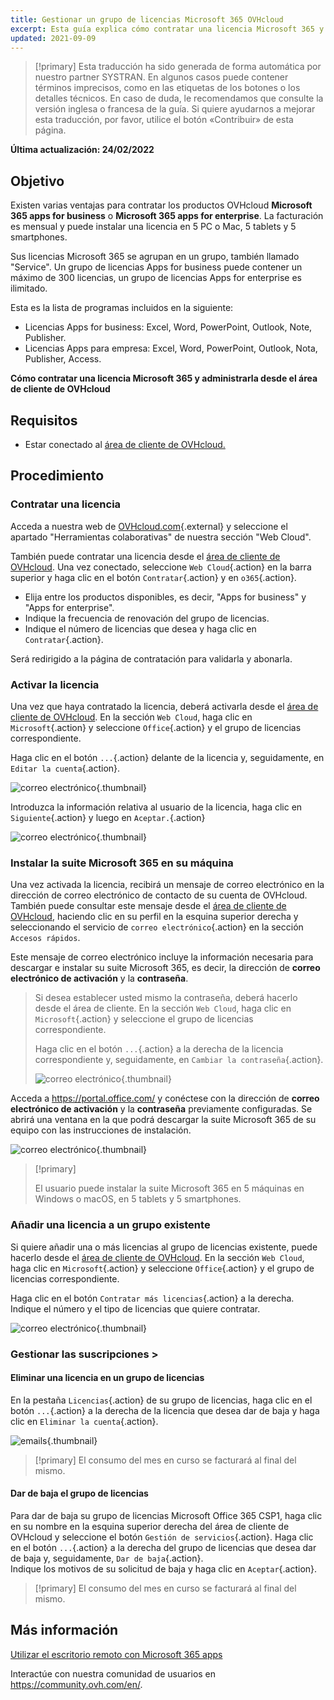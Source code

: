 ```yaml
---
title: Gestionar un grupo de licencias Microsoft 365 OVHcloud
excerpt: Esta guía explica cómo contratar una licencia Microsoft 365 y administrarla desde el área de cliente de OVHcloud.
updated: 2021-09-09
---
```


> [!primary]
> Esta traducción ha sido generada de forma automática por nuestro partner SYSTRAN. En algunos casos puede contener términos imprecisos, como en las etiquetas de los botones o los detalles técnicos. En caso de duda, le recomendamos que consulte la versión inglesa o francesa de la guía. Si quiere ayudarnos a mejorar esta traducción, por favor, utilice el botón «Contribuir» de esta página.
>

**Última actualización: 24/02/2022**

## Objetivo

Existen varias ventajas para contratar los productos OVHcloud **Microsoft 365 apps for business** o **Microsoft 365 apps for enterprise**. La facturación es mensual y puede instalar una licencia en 5 PC o Mac, 5 tablets y 5 smartphones.

Sus licencias Microsoft 365 se agrupan en un grupo, también llamado "Service". Un grupo de licencias Apps for business puede contener un máximo de 300 licencias, un grupo de licencias Apps for enterprise es ilimitado.

Esta es la lista de programas incluidos en la siguiente:

- Licencias Apps for business: Excel, Word, PowerPoint, Outlook, Note, Publisher.
- Licencias Apps para empresa: Excel, Word, PowerPoint, Outlook, Nota, Publisher, Access.

**Cómo contratar una licencia Microsoft 365 y administrarla desde el área de cliente de OVHcloud**

## Requisitos

- Estar conectado al [área de cliente de OVHcloud.](https://www.ovh.com/auth/?action=gotomanager&from=https://www.ovh.es/&ovhSubsidiary=es)

## Procedimiento

### Contratar una licencia

Acceda a nuestra web de [OVHcloud.com](https://www.ovhcloud.com/es-es/collaborative-tools/microsoft-365/){.external} y seleccione el apartado "Herramientas colaborativas" de nuestra sección "Web Cloud".

También puede contratar una licencia desde el [área de cliente de OVHcloud](https://www.ovh.com/auth/?action=gotomanager&from=https://www.ovh.es/&ovhSubsidiary=es). Una vez conectado, seleccione `Web Cloud`{.action} en la barra superior y haga clic en el botón `Contratar`{.action} y en `o365`{.action}.

- Elija entre los productos disponibles, es decir, "Apps for business" y "Apps for enterprise".
- Indique la frecuencia de renovación del grupo de licencias.
- Indique el número de licencias que desea y haga clic en `Contratar`{.action}.

Será redirigido a la página de contratación para validarla y abonarla.

### Activar la licencia

Una vez que haya contratado la licencia, deberá activarla desde el [área de cliente de OVHcloud](https://www.ovh.com/auth/?action=gotomanager&from=https://www.ovh.es/&ovhSubsidiary=es). En la sección `Web Cloud`, haga clic en `Microsoft`{.action} y seleccione `Office`{.action} y el grupo de licencias correspondiente.

Haga clic en el botón `...`{.action} delante de la licencia y, seguidamente, en `Editar la cuenta`{.action}.

![correo electrónico](images/Outlook-cps1-01.png){.thumbnail}

Introduzca la información relativa al usuario de la licencia, haga clic en `Siguiente`{.action} y luego en `Aceptar.`{.action}

![correo electrónico](images/Outlook-cps1-02.png){.thumbnail}

### Instalar la suite Microsoft 365 en su máquina

Una vez activada la licencia, recibirá un mensaje de correo electrónico en la dirección de correo electrónico de contacto de su cuenta de OVHcloud. También puede consultar este mensaje desde el [área de cliente de OVHcloud](https://www.ovh.com/auth/?action=gotomanager&from=https://www.ovh.es/&ovhSubsidiary=es), haciendo clic en su perfil en la esquina superior derecha y seleccionando el servicio de `correo electrónico`{.action} en la sección `Accesos rápidos`.

Este mensaje de correo electrónico incluye la información necesaria para descargar e instalar su suite Microsoft 365, es decir, la dirección de **correo electrónico de activación** y la **contraseña**.

>
> Si desea establecer usted mismo la contraseña, deberá hacerlo desde el área de cliente. En la sección `Web Cloud`, haga clic en `Microsoft`{.action} y seleccione el grupo de licencias correspondiente.
>
> Haga clic en el botón `...`{.action} a la derecha de la licencia correspondiente y, seguidamente, en `Cambiar la contraseña`{.action}.
>
>![correo electrónico](images/Outlook-cps1-03.png){.thumbnail}
>

Acceda a <https://portal.office.com/> y conéctese con la dirección de **correo electrónico de activación** y la **contraseña** previamente configuradas. Se abrirá una ventana en la que podrá descargar la suite Microsoft 365 de su equipo con las instrucciones de instalación.

![correo electrónico](images/Outlook-cps1-04.png){.thumbnail}

> [!primary]
>
> El usuario puede instalar la suite Microsoft 365 en 5 máquinas en Windows o macOS, en 5 tablets y 5 smartphones.
>

### Añadir una licencia a un grupo existente

Si quiere añadir una o más licencias al grupo de licencias existente, puede hacerlo desde el [área de cliente de OVHcloud](https://www.ovh.com/auth/?action=gotomanager&from=https://www.ovh.es/&ovhSubsidiary=es). En la sección `Web Cloud`, haga clic en `Microsoft`{.action} y seleccione `Office`{.action} y el grupo de licencias correspondiente.

Haga clic en el botón `Contratar más licencias`{.action} a la derecha. Indique el número y el tipo de licencias que quiere contratar.

![correo electrónico](images/Outlook-cps1-05.png){.thumbnail}

### Gestionar las suscripciones <a name="managesubscriptions">>

#### Eliminar una licencia en un grupo de licencias

En la pestaña `Licencias`{.action} de su grupo de licencias, haga clic en el botón `...`{.action} a la derecha de la licencia que desea dar de baja y haga clic en `Eliminar la cuenta`{.action}.

![emails](images/Outlook-cps1-06.png){.thumbnail}

> [!primary]
> El consumo del mes en curso se facturará al final del mismo.

#### Dar de baja el grupo de licencias

Para dar de baja su grupo de licencias Microsoft Office 365 CSP1, haga clic en su nombre en la esquina superior derecha del área de cliente de OVHcloud y seleccione el botón `Gestión de servicios`{.action}. Haga clic en el botón `...`{.action} a la derecha del grupo de licencias que desea dar de baja y, seguidamente, `Dar de baja`{.action}.<br>
Indique los motivos de su solicitud de baja y haga clic en `Aceptar`{.action}.

> [!primary]
> El consumo del mes en curso se facturará al final del mismo.

## Más información

[Utilizar el escritorio remoto con Microsoft 365 apps](/pages/web_cloud/email_and_collaborative_solutions/microsoft_office/office_proplus)

Interactúe con nuestra comunidad de usuarios en <https://community.ovh.com/en/>.
